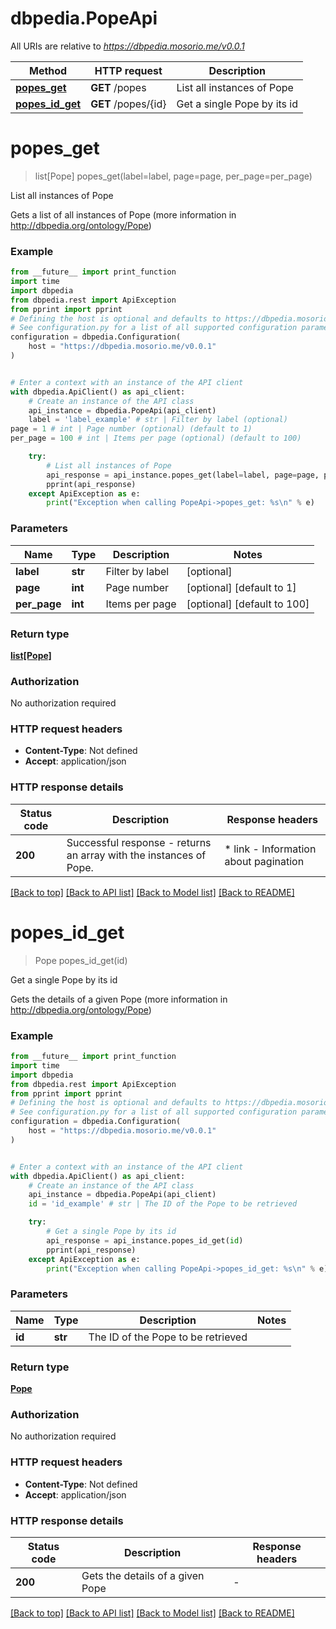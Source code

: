 # dbpedia.PopeApi

All URIs are relative to *https://dbpedia.mosorio.me/v0.0.1*

Method | HTTP request | Description
------------- | ------------- | -------------
[**popes_get**](PopeApi.md#popes_get) | **GET** /popes | List all instances of Pope
[**popes_id_get**](PopeApi.md#popes_id_get) | **GET** /popes/{id} | Get a single Pope by its id


# **popes_get**
> list[Pope] popes_get(label=label, page=page, per_page=per_page)

List all instances of Pope

Gets a list of all instances of Pope (more information in http://dbpedia.org/ontology/Pope)

### Example

```python
from __future__ import print_function
import time
import dbpedia
from dbpedia.rest import ApiException
from pprint import pprint
# Defining the host is optional and defaults to https://dbpedia.mosorio.me/v0.0.1
# See configuration.py for a list of all supported configuration parameters.
configuration = dbpedia.Configuration(
    host = "https://dbpedia.mosorio.me/v0.0.1"
)


# Enter a context with an instance of the API client
with dbpedia.ApiClient() as api_client:
    # Create an instance of the API class
    api_instance = dbpedia.PopeApi(api_client)
    label = 'label_example' # str | Filter by label (optional)
page = 1 # int | Page number (optional) (default to 1)
per_page = 100 # int | Items per page (optional) (default to 100)

    try:
        # List all instances of Pope
        api_response = api_instance.popes_get(label=label, page=page, per_page=per_page)
        pprint(api_response)
    except ApiException as e:
        print("Exception when calling PopeApi->popes_get: %s\n" % e)
```

### Parameters

Name | Type | Description  | Notes
------------- | ------------- | ------------- | -------------
 **label** | **str**| Filter by label | [optional] 
 **page** | **int**| Page number | [optional] [default to 1]
 **per_page** | **int**| Items per page | [optional] [default to 100]

### Return type

[**list[Pope]**](Pope.md)

### Authorization

No authorization required

### HTTP request headers

 - **Content-Type**: Not defined
 - **Accept**: application/json

### HTTP response details
| Status code | Description | Response headers |
|-------------|-------------|------------------|
**200** | Successful response - returns an array with the instances of Pope. |  * link - Information about pagination <br>  |

[[Back to top]](#) [[Back to API list]](../README.md#documentation-for-api-endpoints) [[Back to Model list]](../README.md#documentation-for-models) [[Back to README]](../README.md)

# **popes_id_get**
> Pope popes_id_get(id)

Get a single Pope by its id

Gets the details of a given Pope (more information in http://dbpedia.org/ontology/Pope)

### Example

```python
from __future__ import print_function
import time
import dbpedia
from dbpedia.rest import ApiException
from pprint import pprint
# Defining the host is optional and defaults to https://dbpedia.mosorio.me/v0.0.1
# See configuration.py for a list of all supported configuration parameters.
configuration = dbpedia.Configuration(
    host = "https://dbpedia.mosorio.me/v0.0.1"
)


# Enter a context with an instance of the API client
with dbpedia.ApiClient() as api_client:
    # Create an instance of the API class
    api_instance = dbpedia.PopeApi(api_client)
    id = 'id_example' # str | The ID of the Pope to be retrieved

    try:
        # Get a single Pope by its id
        api_response = api_instance.popes_id_get(id)
        pprint(api_response)
    except ApiException as e:
        print("Exception when calling PopeApi->popes_id_get: %s\n" % e)
```

### Parameters

Name | Type | Description  | Notes
------------- | ------------- | ------------- | -------------
 **id** | **str**| The ID of the Pope to be retrieved | 

### Return type

[**Pope**](Pope.md)

### Authorization

No authorization required

### HTTP request headers

 - **Content-Type**: Not defined
 - **Accept**: application/json

### HTTP response details
| Status code | Description | Response headers |
|-------------|-------------|------------------|
**200** | Gets the details of a given Pope |  -  |

[[Back to top]](#) [[Back to API list]](../README.md#documentation-for-api-endpoints) [[Back to Model list]](../README.md#documentation-for-models) [[Back to README]](../README.md)

